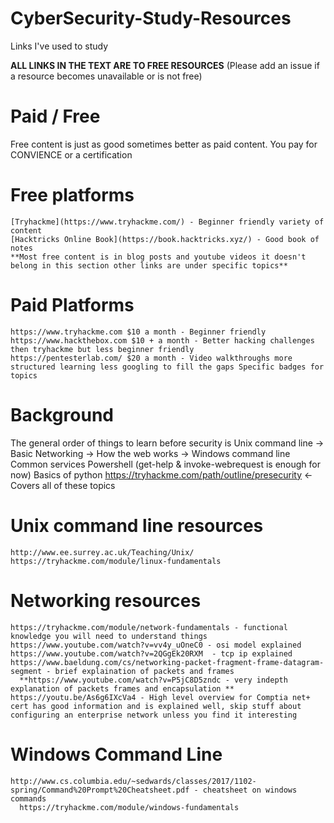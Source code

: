 # CyberSecurity-Study-Resources
Links I've used to study

__ALL LINKS IN THE TEXT ARE TO FREE RESOURCES__ (Please add an issue if a resource becomes unavailable or is not free)
# Paid / Free
  Free content is just as good sometimes better as paid content. You pay for CONVIENCE or a certification 
  # Free platforms
    [Tryhackme](https://www.tryhackme.com/) - Beginner friendly variety of content 
    [Hacktricks Online Book](https://book.hacktricks.xyz/) - Good book of notes
    **Most free content is in blog posts and youtube videos it doesn't belong in this section other links are under specific topics**
    
  # Paid Platforms
    https://www.tryhackme.com $10 a month - Beginner friendly
    https://www.hackthebox.com $10 + a month - Better hacking challenges then tryhackme but less beginner friendly
    https://pentesterlab.com/ $20 a month - Video walkthroughs more structured learning less googling to fill the gaps Specific badges for topics
 
# Background 
  The general order of things to learn before security is 
    Unix command line -> Basic Networking -> How the web works    -> Windows command line
                                             Common services         Powershell (get-help & invoke-webrequest is enough for now)
                                             Basics of python
  https://tryhackme.com/path/outline/presecurity <- Covers all of these topics 
  # Unix command line resources
    http://www.ee.surrey.ac.uk/Teaching/Unix/ 
    https://tryhackme.com/module/linux-fundamentals
  # Networking resources 
    https://tryhackme.com/module/network-fundamentals - functional knowledge you will need to understand things
    https://www.youtube.com/watch?v=vv4y_uOneC0 - osi model explained
    https://www.youtube.com/watch?v=2QGgEk20RXM  - tcp ip explained
    https://www.baeldung.com/cs/networking-packet-fragment-frame-datagram-segment - brief explaination of packets and frames
      **https://www.youtube.com/watch?v=P5jC8D5zndc - very indepth explanation of packets frames and encapsulation **
    https://youtu.be/As6g6IXcVa4 - High level overview for Comptia net+ cert has good information and is explained well, skip stuff about configuring an enterprise network unless you find it interesting
  # Windows Command Line
    http://www.cs.columbia.edu/~sedwards/classes/2017/1102-spring/Command%20Prompt%20Cheatsheet.pdf - cheatsheet on windows commands
      https://tryhackme.com/module/windows-fundamentals
